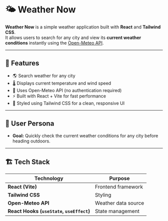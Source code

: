 # 🌤 Weather Now

**Weather Now** is a simple weather application built with **React** and **Tailwind CSS**.  
It allows users to search for any city and view its **current weather conditions** instantly using the [Open-Meteo API](https://open-meteo.com/).

---

## 🚀 Features

- 🌎 Search weather for any city
- 🌡️ Displays current temperature and wind speed
- 🧭 Uses Open-Meteo API (no authentication required)
- ⚡ Built with React + Vite for fast performance
- 💅 Styled using Tailwind CSS for a clean, responsive UI

---

## 🧠 User Persona

- **Goal:** Quickly check the current weather conditions for any city before heading outdoors.

---

## 🏗️ Tech Stack

| Technology | Purpose |
|-------------|----------|
| **React (Vite)** | Frontend framework |
| **Tailwind CSS** | Styling |
| **Open-Meteo API** | Weather data source |
| **React Hooks (`useState`, `useEffect`)** | State management |


